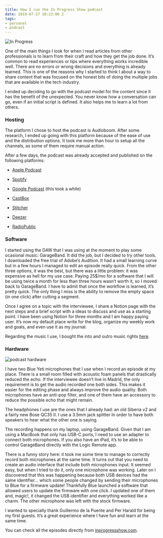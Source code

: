 ```yaml
---
title: How I run the In Progress Show podcast
date: 2019-07-27 10:23:00 Z
tags:
- personal
- podcast
---
```


![In Progress](/uploads/832625E4-FD2B-4A6D-955D-B2AFF2BC6840.jpeg)

One of the main things I look for when I read articles from other professionals is to learn from their craft and how they get the job done. It’s common to read experiences or tips where everything works incredible well. There are no errors or wrong decisions and everything is already learned. This is one of the reasons why I started to think I about a way to share content that was focused on the honest bits of doing the multiple jobs that are available in the tech industry.

I ended up deciding to go with the podcast model for the content since it has the benefit of the unexpected. You never know how a conversation can go, even if an initial script is defined. It also helps me to learn a lot from others.

### Hosting

The platform I chose to host the podcast is Audioboom. After some research, I ended up going with this platform because of the ease of use and the distribution options. It took me more than hour to setup all the channels, as some of them require manual action.

After a few days, the podcast was already accepted and published on the following platforms:

* [Apple Podcast](https://podcasts.apple.com/es/podcast/in-progress/id1464442500)

* [Spotify](https://open.spotify.com/show/6en7vdLetXDLbUUD4OdIL6)

* [Google Podcast](https://www.google.com/podcasts?feed=aHR0cHM6Ly9hdWRpb2Jvb20uY29tL2NoYW5uZWxzLzQ5OTQzMjEucnNz) (this took a while)

* [CastBox](https://castbox.fm/va/2132868)

* [Stitcher](http://www.stitcher.com/s?fid=407637&refid=stpr)

* [Deezer](http://www.deezer.com/show/374462)

* [RadioPublic](https://radiopublic.com/in-progress-85w4xq)

### Software

I started using the DAW that I was using at the moment to play some ocasional music: GarageBand. It did the job, but I decided to try other tools. I downloaded the free trial of Adobe’s Audition. It had a small learning curve but in a few hours I managed to edit an episode really quick. From the other three options, it was the best, but there was a little problem: it was expensive as hell for my use case. Paying 25$/mo for a software that I will be using twice a month for less than three hours wasn’t worth it, so I moved back to GarageBand. I have to admit that once the workflow is learned, it’s pretty quick. The only thing I miss is the ability to remove the empty space (in one click) after cutting a segment.

Once I agree on a topic with the interviewee, I share a Notion page with the next steps and a brief script with a ideas to discuss and use as a starting point. I have been using Notion for three months and I am happy paying user. It’s now my default place write for the blog, organize my weekly work and goals, and even use it as my journal.

Regarding the music I use, I bought the into and outro music rights [here](https://www.bensound.com/).

### Hardware

![podcast hardware](/uploads/1230F714-D947-4581-BEAD-12ADAD32D534.jpeg)

I have two Blue Yeti microphones that I use when I record an episode at my place. There is a small room filled with acoustic foam panels that drastically reduced the echo. If the interviewee doesn’t live in Madrid, the only requirement is to get the audio recorded one both sides. This makes it easier for the editing phase and always improve the audio quality. Both microphones have an anti-pop filter, and one of them have an accessory to reduce the possible echo that might remain.

The headphones I use are the ones that I already had: an old Siberia v2 and a fairly new Bose QC35 II. I use a 3.5mm jack splitter In order to have both speakers to hear what the other one is saying.

The recording happens on my laptop, using GarageBand. Given that I am using a MacBook that only has USB-C ports, I need to use an adapter to connect both microphones. If you also have an iPad, it’s to be able to control GarageBand directly with the Logic Remote app.

There is a funny story here: it took me some time to manage to correctly record both microphones at the same time. It turns out that you need to create an audio interface that include both microphones input. It seemed easy, but when I tried to do it, only one microphone was working. Later on I discovered that this was happening because both USB devices had the same identifier... which some people changed by sending their microphones to Blue for a firmware update! Thankfully Blue launched a software that allowed users to update the firmware with one click. I updated one of them and, magic!, it changed the USB identifier and everything worked like a charm. The other microphone was left with the stock firmware.

I wanted to specially thank Guillermo de la Puente and Per Harald for being my first guests. It’s a great experience where I have fun and learn at the same time.

You can check all the episodes directly from [inprogressshow.com](http://inprogressshow.com/).
